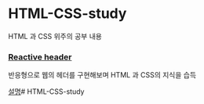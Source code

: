 # HTML-CSS-study
HTML 과 CSS 위주의 공부 내용 
### [Reactive header](https://github.com/jeohong/HTML-CSS-study/tree/main/Reactive%20header)
반응형으로 웹의 헤더를 구현해보며 HTML 과 CSS의 지식을 습득

[설명](https://ai-hong.tistory.com/117)# HTML-CSS-study

